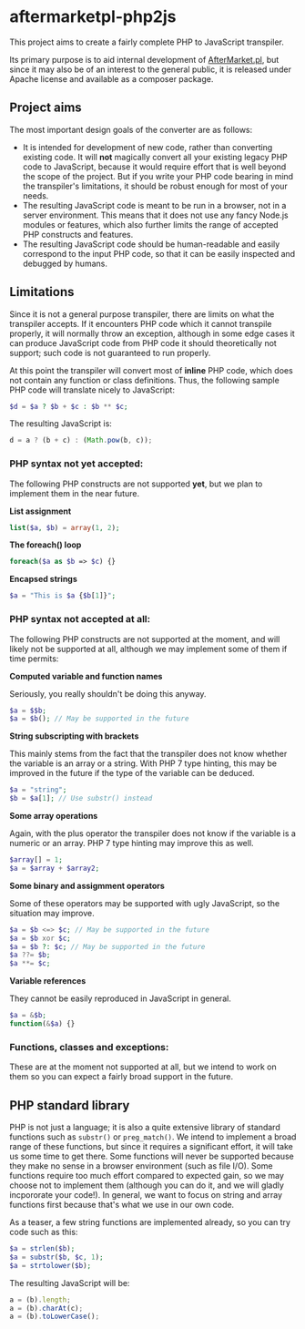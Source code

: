 # aftermarketpl-php2js

This project aims to create a fairly complete PHP to JavaScript transpiler.

Its primary purpose is to aid internal development of [AfterMarket.pl](https://www.aftermarket.pl/), but since it may also be of an interest to the general public, it is released under Apache license and available as a composer package.

## Project aims 
The most important design goals of the converter are as follows:
* It is intended for development of new code, rather than converting existing code. It will **not** magically convert all your existing legacy PHP code to JavaScript, because it would require effort that is well beyond the scope of the project. But if you write your PHP code bearing in mind the transpiler's limitations, it should be robust enough for most of your needs.
* The resulting JavaScript code is meant to be run in a browser, not in a server environment. This means that it does not use any fancy Node.js modules or features, which also further limits the range of accepted PHP constructs and features.
* The resulting JavaScript code should be human-readable and easily correspond to the input PHP code, so that it can be easily inspected and debugged by humans.

## Limitations
Since it is not a general purpose transpiler, there are limits on what the transpiler accepts. If it encounters PHP code which it cannot transpile properly, it will normally throw an exception, although in some edge cases it can produce JavaScript code from PHP code it should theoretically not support; such code is not guaranteed to run properly.

At this point the transpiler will convert most of **inline** PHP code, which does not contain any function or class definitions. Thus, the following sample PHP code will translate nicely to JavaScript:
```php
$d = $a ? $b + $c : $b ** $c;
```
The resulting JavaScript is:
```JavaScript
d = a ? (b + c) : (Math.pow(b, c));
```

### PHP syntax not yet accepted:

The following PHP constructs are not supported **yet**, but we plan to implement them in the near future.

**List assignment**
```php
list($a, $b) = array(1, 2);
```

**The foreach() loop**
```php
foreach($a as $b => $c) {}
```

**Encapsed strings**
```php
$a = "This is $a {$b[1]}";
```

### PHP syntax not accepted at all:

The following PHP constructs are not supported at the moment, and will likely not be supported at all, although we may implement some of them if time permits:

**Computed variable and function names**

Seriously, you really shouldn't be doing this anyway.
```php
$a = $$b;
$a = $b(); // May be supported in the future
```

**String subscripting with brackets**

This mainly stems from the fact that the transpiler does not know whether the variable is an array or a string. With PHP 7 type hinting, this may be improved in the future if the type of the variable can be deduced.
```php
$a = "string";
$b = $a[1]; // Use substr() instead
```
**Some array operations**

Again, with the plus operator the transpiler does not know if the variable is a numeric or an array. PHP 7 type hinting may improve this as well.
```php
$array[] = 1;
$a = $array + $array2;
```

**Some binary and assigmment operators**

Some of these operators may be supported with ugly JavaScript, so the situation may improve.
```php
$a = $b <=> $c; // May be supported in the future
$a = $b xor $c;
$a = $b ?: $c; // May be supported in the future
$a ??= $b;
$a **= $c;
```

**Variable references**

They cannot be easily reproduced in JavaScript in general.
```php
$a = &$b;
function(&$a) {}
```

### Functions, classes and exceptions:

These are at the moment not supported at all, but we intend to work on them so you can expect a fairly broad support in the future.

## PHP standard library

PHP is not just a language; it is also a quite extensive library of standard functions such as `substr()` or `preg_match()`. We intend to implement a broad range of these functions, but since it requires a significant effort, it will take us some time to get there. Some functions will never be supported because they make no sense in a browser environment (such as file I/O). Some functions require too much effort compared to expected gain, so we may choose not to implement them (although you can do it, and we will gladly incpororate your code!). In general, we want to focus on string and array functions first because that's what we use in our own code.

As a teaser, a few string functions are implemented already, so you can try code such as this:
```php
$a = strlen($b);
$a = substr($b, $c, 1);
$a = strtolower($b);
```
The resulting JavaScript will be:
```JavaScript
a = (b).length;
a = (b).charAt(c);
a = (b).toLowerCase();
```
